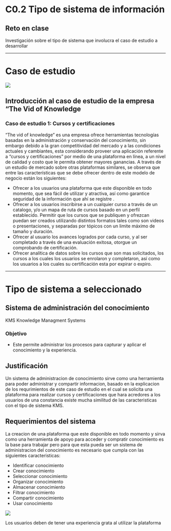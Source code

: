 # C0.2 Tipo de sistema de información
## Reto en clase

Investigación sobre el tipo de sistema que involucra el caso de estudio a desarrollar

___
# Caso de estudio
![](https://ekuatio.com/wp-content/uploads/educacion-online.jpg)
## Introducción al caso de estudio de la empresa “The Vid of Knowledge
### Caso de estudio 1: Cursos y certificaciones
“The vid of knowledge” es una empresa ofrece herramientas tecnologías basadas en la administración y conservación del conocimiento, sin embargo debido a la gran competitividad del mercado y a las condiciones actuales y cambiantes, esta considerando proveer una aplicación referente a “cursos y certificaciones” por medio de una plataforma en línea, a un nivel de calidad y costo que le permita obtener mayores ganancias. A través de un estudio de mercado sobre otras plataformas similares, se observa que entre las características que se debe ofrecer dentro de este modelo de negocio están los siguientes:

* Ofrecer a los usuarios una plataforma que este disponible en todo momento, que sea fácil de utilizar y atractiva, así como garantice seguridad de la información que ahí se registre .
* Ofrecer a los usuarios inscribirse a un cualquier curso a través de un catalogo, y/o un mapa de ruta de cursos basado en un perfil establecido.
Permitir que los cursos que se publiquen y ofrezcan puedan ser creados utilizando distintos formatos tales como son videos o presentaciones, y separadas por tópicos con un limite máximo de tamaño y duración.
* Ofrecer al usuario los avances logrados por cada curso, y al ser completado a través de una evaluación exitosa, otorgue un comprobando de certificación.
* Ofrecer analítica de datos sobre los cursos que son mas solicitados, los cursos a los cuales los usuarios se enrolaron y completaron, así como los usuarios a los cuales su certificación esta por expirar o expiro.
___ 
 # Tipo de sistema a seleccionado
## Sistema de administración del conocimiento
KMS Knowledge Managment Systems

### Objetivo
* Este permite administrar los procesos para capturar y aplicar el conocimiento y la experiencia.

## Justificación

Un sistema de administracion de conocimiento sirve como una herramienta para poder administrar y compartir informacion, basado en la explicacion de los requrimientos de este caso de estudio en el cual se solicita una plataforma para realizar cursos y certificaciones que hara acredores a los usuarios de una constancia existe mucha similitud de las caracteristicas con el tipo de sistema KMS.

## Requerimientos del sistema

La creacion de una plataforma que este disponible en todo momento y sirva como una herramienta de apoyo para acceder y compratir conocimiento es la base para trabajar pero para que esta pueda ser un sistema de administracion del conocimiento es necesario que cumpla con las siguientes caracteristicas:

* Identificar conocimiento
* Crear conocimiento
* Seleccionar conocimiento
* Organizar conocimiento
* Almacenar conocimiento
* Filtrar conocimiento
* Compartir conocimiento
* Usar conocimiento

![](https://images.squarespace-cdn.com/content/v1/53aadf1de4b0a0a817640cca/1603228735782-U1ZCAVD0L3MRZMKPNBYS/ke17ZwdGBToddI8pDm48kGYnHKKreYSY-a4SM7YcrIlZw-zPPgdn4jUwVcJE1ZvWQUxwkmyExglNqGp0IvTJZamWLI2zvYWH8K3-s_4yszcp2ryTI0HqTOaaUohrI8PI4WAC31-x4fG-BA-rADzKeu2GTEQhaagXp9A9V0Nz6iAKMshLAGzx4R3EDFOm1kBS/Decalogo+Educaci%C3%B3n+en+L%C3%ADnea.jpg?format=1500w)

Los usuarios deben de tener una experiencia grata al utilizar la plataforma 